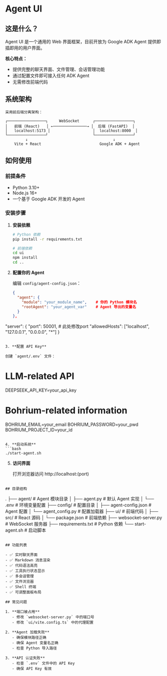# Agent UI 

## 这是什么？

Agent UI 是一个通用的 Web 界面框架，目前开放为 Google ADK Agent 提供即插即用的用户界面。

**核心特点：**
- 提供完整的聊天界面、文件管理、会话管理功能
- 通过配置文件即可接入任何 ADK Agent
- 无需修改前端代码

## 系统架构

```
采用前后端分离架构：

┌─────────────────┐     WebSocket      ┌─────────────────┐
│   前端 (React)   │ ←───────────────→ │  后端 (FastAPI)  │
│   localhost:5173 │                   │  localhost:8000  │
└─────────────────┘                    └─────────────────┘
         ↓                                      ↓
    Vite + React                          Google ADK + Agent

```

## 如何使用

### 前提条件
- Python 3.10+
- Node.js 16+
- 一个基于 Google ADK 开发的 Agent

### 安装步骤

1. **安装依赖**
   ```bash
   # Python 依赖
   pip install -r requirements.txt
   
   # 前端依赖
   cd ui
   npm install
   cd ..
   ```

2. **配置你的 Agent**
   
   编辑 `config/agent-config.json`：
   ```json
   {
     "agent": {
       "module": "your_module_name",    # 你的 Python 模块名
       "rootAgent": "your_agent_var"    # Agent 导出的变量名
     }
   },
  "server": {
    "port": 50001,                      # 此处修改port
    "allowedHosts": ["localhost", "127.0.0.1", "0.0.0.0", "*"]
  }
   ```

3. **配置 API Key**
   
   创建 `agent/.env` 文件：
   ```
   
   # LLM-related API
   DEEPSEEK_API_KEY=your_api_key

   # Bohrium-related information
   BOHRIUM_EMAIL=your_email
   BOHRIUM_PASSWORD=your_pwd
   BOHRIUM_PROJECT_ID=your_id
   ```

4. **启动系统**
   ```bash
   ./start-agent.sh
   ```

5. **访问界面**
   
   打开浏览器访问 http://localhost:(port)


```

## 目录结构

```
.
├── agent/                 # Agent 模块目录
│   ├── agent.py           # 默认 Agent 实现
│   └── .env               # 环境变量配置
├── config/                # 配置目录
│   ├── agent-config.json  # Agent 配置
│   └── agent_config.py    # 配置加载器
├── ui/                    # 前端代码
│   ├── src/               # React 源码
│   └── package.json       # 前端依赖
├── websocket-server.py    # WebSocket 服务器
├── requirements.txt       # Python 依赖
└── start-agent.sh         # 启动脚本
```

## 功能列表

- ✅ 实时聊天界面
- ✅ Markdown 消息渲染
- ✅ 代码语法高亮
- ✅ 工具执行状态显示
- ✅ 多会话管理
- ✅ 文件浏览器
- ✅ Shell 终端
- ✅ 可调整面板布局

## 常见问题

1. **端口被占用**
   - 修改 `websocket-server.py` 中的端口号
   - 修改 `ui/vite.config.ts` 中的代理配置

2. **Agent 加载失败**
   - 确保模块路径正确
   - 确保 Agent 变量名正确
   - 检查 Python 导入路径

3. **API 认证失败**
   - 检查 `.env` 文件中的 API Key
   - 确保 API Key 有效
   